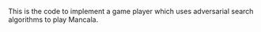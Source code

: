 This is the code to implement a game player which uses adversarial search algorithms to play Mancala.
